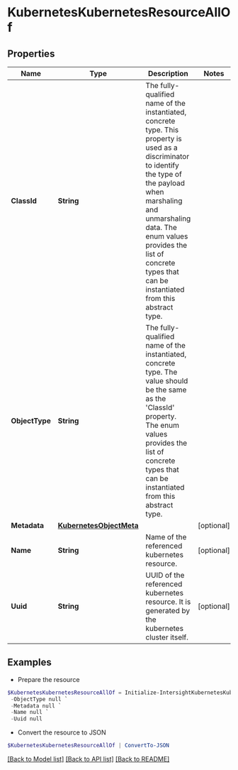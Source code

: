 # KubernetesKubernetesResourceAllOf
## Properties

Name | Type | Description | Notes
------------ | ------------- | ------------- | -------------
**ClassId** | **String** | The fully-qualified name of the instantiated, concrete type. This property is used as a discriminator to identify the type of the payload when marshaling and unmarshaling data. The enum values provides the list of concrete types that can be instantiated from this abstract type. | 
**ObjectType** | **String** | The fully-qualified name of the instantiated, concrete type. The value should be the same as the &#39;ClassId&#39; property. The enum values provides the list of concrete types that can be instantiated from this abstract type. | 
**Metadata** | [**KubernetesObjectMeta**](KubernetesObjectMeta.md) |  | [optional] 
**Name** | **String** | Name of the referenced kubernetes resource. | [optional] 
**Uuid** | **String** | UUID of the referenced kubernetes resource. It is generated by the kubernetes cluster itself. | [optional] 

## Examples

- Prepare the resource
```powershell
$KubernetesKubernetesResourceAllOf = Initialize-IntersightKubernetesKubernetesResourceAllOf  -ClassId null `
 -ObjectType null `
 -Metadata null `
 -Name null `
 -Uuid null
```

- Convert the resource to JSON
```powershell
$KubernetesKubernetesResourceAllOf | ConvertTo-JSON
```

[[Back to Model list]](../README.md#documentation-for-models) [[Back to API list]](../README.md#documentation-for-api-endpoints) [[Back to README]](../README.md)

